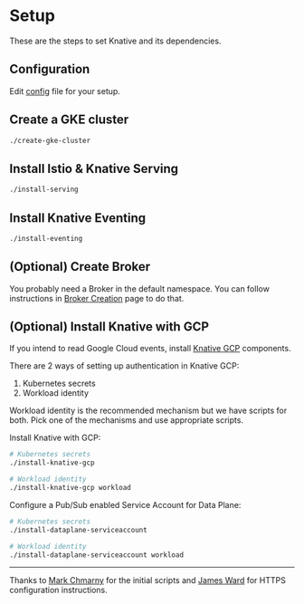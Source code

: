 # Setup

These are the steps to set Knative and its dependencies.

## Configuration

Edit [config](config) file for your setup.

## Create a GKE cluster

```sh
./create-gke-cluster
```

## Install Istio & Knative Serving

```sh
./install-serving
```

## Install Knative Eventing

```sh
./install-eventing
```

## (Optional) Create Broker

You probably need a Broker in the default namespace. You can follow instructions
in [Broker Creation](../docs/brokercreation.md) page to do that.

## (Optional) Install Knative with GCP

If you intend to read Google Cloud events, install [Knative GCP](https://github.com/google/knative-gcp) components.

There are 2 ways of setting up authentication in Knative GCP:

1. Kubernetes secrets
2. Workload identity

Workload identity is the recommended mechanism but we have scripts for both.
Pick one of the mechanisms and use appropriate scripts.

Install Knative with GCP:

```sh
# Kubernetes secrets
./install-knative-gcp

# Workload identity
./install-knative-gcp workload
```

Configure a Pub/Sub enabled Service Account for Data Plane:

```sh
# Kubernetes secrets
./install-dataplane-serviceaccount

# Workload identity
./install-dataplane-serviceaccount workload
```

-------

Thanks to [Mark Chmarny](https://twitter.com/mchmarny) for the initial scripts
and [James Ward](https://twitter.com/_JamesWard) for HTTPS configuration
instructions.
